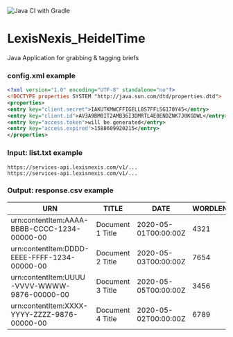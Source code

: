 ![Java CI with Gradle](https://github.com/wolfigster/LexisNexis_HeidelTime/workflows/Java%20CI%20with%20Gradle/badge.svg?branch=master)

# LexisNexis_HeidelTime
Java Application for grabbing &amp; tagging briefs
### config.xml example
```xml
<?xml version="1.0" encoding="UTF-8" standalone="no"?>
<!DOCTYPE properties SYSTEM "http://java.sun.com/dtd/properties.dtd">
<properties>
<entry key="client.secret">IAKUTKMWCFFIGELL8S7FFLSG170Y45</entry>
<entry key="client.id">AV3A9BM0IT2AMB36I3DMRTL4E0ENDZNK7J0KGDWL</entry>
<entry key="access.token">will be generated</entry>
<entry key="access.expired">1588609920215</entry>
</properties>
```
### Input: list.txt example
```
https://services-api.lexisnexis.com/v1/...
https://services-api.lexisnexis.com/v1/...
```

### Output: response.csv example
|URN|TITLE           |DATE                |WORDLENGTH|DOCUMENT                                                   |
|---|----------------|--------------------|----------|-----------------------------------------------------------|
|urn:contentItem:AAAA-BBBB-CCCC-1234-00000-00|Document 1 Title|2020-05-01T00:00:00Z|4321      |Documents(DocumentId='AAAA-BBBB-CCCC-1234-00000-00')/$value|
|urn:contentItem:DDDD-EEEE-FFFF-1234-00000-00|Document 2 Title|2020-05-03T00:00:00Z|7654      |Documents(DocumentId='DDDD-EEEE-FFFF-1234-00000-00')/$value|
|urn:contentItem:UUUU-VVVV-WWWW-9876-00000-00|Document 3 Title|2020-05-05T00:00:00Z|3456      |Documents(DocumentId='UUUU-VVVV-WWWW-9876-00000-00')/$value|
|urn:contentItem:XXXX-YYYY-ZZZZ-9876-00000-00|Document 4 Title|2020-05-02T00:00:00Z|6789      |Documents(DocumentId='XXXX-YYYY-ZZZZ-9876-00000-00')/$value|
